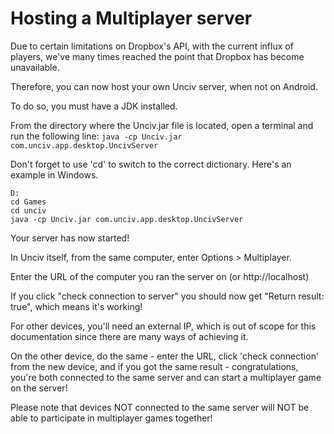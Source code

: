 # Hosting a Multiplayer server

Due to certain limitations on Dropbox's API, with the current influx of players, we've many times reached the point that Dropbox has become unavailable.

Therefore, you can now host your own Unciv server, when not on Android.

To do so, you must have a JDK installed.

From the directory where the Unciv.jar file is located, open a terminal and run the following line:
`java -cp Unciv.jar com.unciv.app.desktop.UncivServer`

Don't forget to use 'cd' to switch to the correct dictionary. Here's an example in Windows.

```
D:
cd Games
cd unciv
java -cp Unciv.jar com.unciv.app.desktop.UncivServer
```

Your server has now started!

In Unciv itself, from the same computer, enter Options > Multiplayer.

Enter the URL of the computer you ran the server on (or http://localhost)

If you click "check connection to server" you should now get "Return result: true", which means it's working!

For other devices, you'll need an external IP, which is out of scope for this documentation since there are many ways of achieving it.

On the other device, do the same - enter the URL, click 'check connection' from the new device, and if you got the same result - congratulations, you're both connected to the same server and can start a multiplayer game on the server!

Please note that devices NOT connected to the same server will NOT be able to participate in multiplayer games together!
